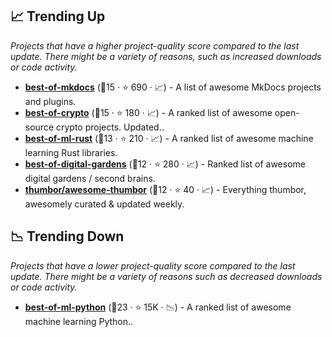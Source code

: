 ## 📈 Trending Up

_Projects that have a higher project-quality score compared to the last update. There might be a variety of reasons, such as increased downloads or code activity._

- <b><a href="https://github.com/mkdocs/catalog">best-of-mkdocs</a></b> (🥇15 ·  ⭐ 690 · 📈) - A list of awesome MkDocs projects and plugins.
- <b><a href="https://github.com/LukasMasuch/best-of-crypto">best-of-crypto</a></b> (🥇15 ·  ⭐ 180 · 📈) - A ranked list of awesome open-source crypto projects. Updated..
- <b><a href="https://github.com/e-tornike/best-of-ml-rust">best-of-ml-rust</a></b> (🥉13 ·  ⭐ 210 · 📈) - A ranked list of awesome machine learning Rust libraries.
- <b><a href="https://github.com/lyz-code/best-of-digital-gardens">best-of-digital-gardens</a></b> (🥉12 ·  ⭐ 280 · 📈) - Ranked list of awesome digital gardens / second brains.
- <b><a href="https://github.com/thumbor/awesome-thumbor">thumbor/awesome-thumbor</a></b> (🥇12 ·  ⭐ 40 · 📈) - Everything thumbor, awesomely curated & updated weekly.

## 📉 Trending Down

_Projects that have a lower project-quality score compared to the last update. There might be a variety of reasons such as decreased downloads or code activity._

- <b><a href="https://github.com/ml-tooling/best-of-ml-python">best-of-ml-python</a></b> (🥇23 ·  ⭐ 15K · 📉) - A ranked list of awesome machine learning Python.. <code><img src="https://www.python.org/static/favicon.ico" style="display:inline;" width="13" height="13"></code>

